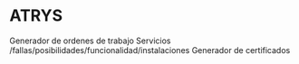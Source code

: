 # ATRYS
Generador de ordenes de trabajo
Servicios /fallas/posibilidades/funcionalidad/instalaciones
Generador de certificados

